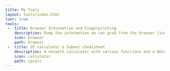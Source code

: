 ```yaml
---
title: My Tools
layout: tools/index.html
lunr: true
tools:
 -  title: Browser Information and Fingerprinting
    description: Dump the information we can grab from the browser (inc. IP address) & run a fingerprint
    icon: browser
    path: browser
 -  title: IP calculator & Subnet cheatsheet
    description: A network calculator with various functions and a Netmask & CIDR cheatsheet.
    icon: calculator
    path: ipcalc
---
```


